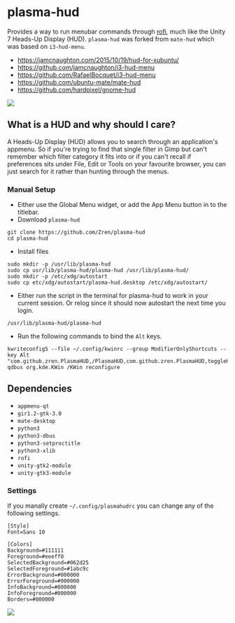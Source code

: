 # plasma-hud

Provides a way to run menubar commands through
[rofi](https://davedavenport.github.io/rofi/), much like the Unity 7
Heads-Up Display (HUD). `plasma-hud` was forked from `mate-hud` which was based on
`i3-hud-menu`.

  * https://jamcnaughton.com/2015/10/19/hud-for-xubuntu/
  * https://github.com/jamcnaughton/i3-hud-menu
  * https://github.com/RafaelBocquet/i3-hud-menu
  * https://github.com/ubuntu-mate/mate-hud
  * https://github.com/hardpixel/gnome-hud

![](https://i.imgur.com/94nih11.png)

## What is a HUD and why should I care?

A Heads-Up Display (HUD) allows you to search through an application's
appmenu. So if you're trying to find that single filter in Gimp but
can't remember which filter category it fits into or if you can't
recall if preferences sits under File, Edit or Tools on your favourite
browser, you can just search for it rather than hunting through the
menus.

### Manual Setup

* Either use the Global Menu widget, or add the App Menu button in to the titlebar.
* Download `plasma-hud`

```
git clone https://github.com/Zren/plasma-hud
cd plasma-hud
```

* Install files

```
sudo mkdir -p /usr/lib/plasma-hud
sudo cp usr/lib/plasma-hud/plasma-hud /usr/lib/plasma-hud/
sudo mkdir -p /etc/xdg/autostart
sudo cp etc/xdg/autostart/plasma-hud.desktop /etc/xdg/autostart/
```

* Either run the script in the terminal for plasma-hud to work in your current session. Or relog since it should now autostart the next time you login.

```
/usr/lib/plasma-hud/plasma-hud
```

* Run the following commands to bind the `Alt` keys.

```
kwriteconfig5 --file ~/.config/kwinrc --group ModifierOnlyShortcuts --key Alt "com.github.zren.PlasmaHUD,/PlasmaHUD,com.github.zren.PlasmaHUD,toggleHUD"
qdbus org.kde.KWin /KWin reconfigure
```

## Dependencies

  * `appmenu-qt`
  * `gir1.2-gtk-3.0`
  * `mate-desktop`
  * `python3`
  * `python3-dbus`
  * `python3-setproctitle`
  * `python3-xlib`
  * `rofi`
  * `unity-gtk2-module`
  * `unity-gtk3-module`

### Settings

If you manally create `~/.config/plasmahudrc` you can change any of the following settings.

```
[Style]
Font=Sans 10

[Colors]
Background=#111111
Foreground=#eeeff0
SelectedBackground=#062d25
SelectedForeground=#1abc9c
ErrorBackground=#000000
ErrorForeground=#000000
InfoBackground=#000000
InfoForeground=#000000
Borders=#000000
```

![](https://i.imgur.com/6ncDtWt.png)

